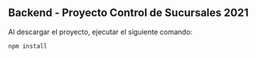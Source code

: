 ## Backend - Proyecto Control de Sucursales 2021

Al descargar el proyecto, ejecutar el siguiente comando:

```
npm install
```